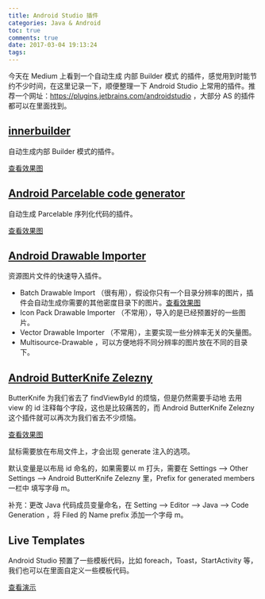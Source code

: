 ```yaml
---
title: Android Studio 插件
categories: Java & Android
toc: true
comments: true
date: 2017-03-04 19:13:24
tags:
---
```


今天在 Medium 上看到一个自动生成 内部 Builder 模式 的插件，感觉用到时能节约不少时间，在这里记录一下，顺便整理一下 Android Studio 上常用的插件。推荐一个网址：https://plugins.jetbrains.com/androidstudio ，大部分 AS 的插件都可以在里面找到。

<!--more-->

## [innerbuilder](http://plugins.jetbrains.com/plugin/7354)

自动生成内部 Builder 模式的插件。

[查看效果图](/images/plugins/innerBuilder.gif)



## [Android Parcelable code generator](https://plugins.jetbrains.com/plugin/7332-android-parcelable-code-generator)

自动生成 Parcelable 序列化代码的插件。

[查看效果图](/images/plugins/Parcelable.gif) 



## [Android Drawable Importer](https://plugins.jetbrains.com/plugin/7658-android-drawable-importer) 

资源图片文件的快速导入插件。

- Batch Drawable Import （很有用），假设你只有一个目录分辨率的图片，插件会自动生成你需要的其他密度目录下的图片。[查看效果图](/images/plugins/BatchDrawableImport.gif)
- Icon Pack Drawable Importer （不常用），导入的是已经预置好的一些图片。
- Vector Drawable Importer （不常用），主要实现一些分辨率无关的矢量图。
- Multisource-Drawable ，可以方便地将不同分辨率的图片放在不同的目录下。



## [ Android ButterKnife Zelezny ](https://plugins.jetbrains.com/plugin/7369-android-butterknife-zelezny)

ButterKnife 为我们省去了 findViewById 的烦恼，但是仍然需要手动地 去用 view 的 id 注释每个字段，这也是比较痛苦的，而 Android ButterKnife Zelezny 这个插件就可以再次为我们省去不少烦恼。

[查看效果图](/images/plugins/ButterKnifeZelezny.gif)

鼠标需要放在布局文件上，才会出现 generate 注入的选项。

默认变量是以布局 id 命名的，如果需要以 m 打头，需要在 Settings —> Other Settings —> Android ButterKnife Zelezny 里，Prefix for generated members 一栏中 填写字母 m。

补充：更改 Java 代码成员变量命名，在 Setting —> Editor —> Java —> Code Generation ，将 Filed 的 Name prefix 添加一个字母 m。



## Live Templates

Android Studio 预置了一些模板代码，比如 foreach，Toast，StartActivity 等，我们也可以在里面自定义一些模板代码。

[查看演示](/images/plugins/Templates.gif)



